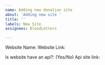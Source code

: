 ```yaml
---
name: Adding new donation site
about: 'Adding new site '
title: ''
labels: New Site
assignees: BloodLetters

---
```

Website Name:
Website Link:

Is website have an api?: (Yes/No)
Api site link: 
